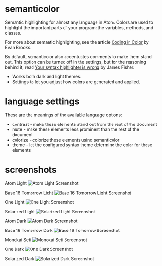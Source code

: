 # semanticolor

Semantic highlighting for almost any language in Atom. Colors are used to highlight the important parts of your program: the variables, methods, and classes.

For more about semantic highlighting, see the article [Coding in Color](https://medium.com/@evnbr/coding-in-color-3a6db2743a1e#.qpff7n7r6) by Evan Brooks.

By default, semanticolor also accentuates comments to make them stand out. This option can be turned off in the settings, but for the reasoning behind it, read [Your syntax highlighter is wrong](https://medium.com/@MrJamesFisher/your-syntax-highlighter-is-wrong-6f83add748c9#.a51p6whqc) by James Fisher.

* Works both dark and light themes.
* Settings to let you adjust how colors are generated and applied.

# language settings

These are the meanings of the available language options:

* contrast - make these elements stand out from the rest of the document
* mute - make these elements less prominent than the rest of the document
* colorize - colorize these elements using semanticolor
* theme - let the configured syntax theme determine the color for these elements

# screenshots

Atom Light
![Atom Light Screenshot](https://raw.githubusercontent.com/xcezzz/semanticolor/master/atom-light.png)

Base 16 Tomorrow Light
![Base 16 Tomorrow Light Screenshot](https://raw.githubusercontent.com/xcezzz/semanticolor/master/base16-tomorrow-light.png)

One Light
![One Light Screenshot](https://raw.githubusercontent.com/xcezzz/semanticolor/master/one-light.png)

Solarized Light
![Solarized Light Screenshot](https://raw.githubusercontent.com/xcezzz/semanticolor/master/solarized-light.png)

Atom Dark
![Atom Dark Screenshot](https://raw.githubusercontent.com/xcezzz/semanticolor/master/atom-dark.png)

Base 16 Tomorrow Dark
![Base 16 Tomorrow Screenshot](https://raw.githubusercontent.com/xcezzz/semanticolor/master/base16-tomorrow-dark.png)

Monokai Seti
![Monokai Seti Screenshot](https://raw.githubusercontent.com/xcezzz/semanticolor/master/monokai-seti.png)

One Dark
![One Dark Screenshot](https://raw.githubusercontent.com/xcezzz/semanticolor/master/one-dark.png)

Solarized Dark
![Solarized Dark Screenshot](https://raw.githubusercontent.com/xcezzz/semanticolor/master/solarized-dark.png)
